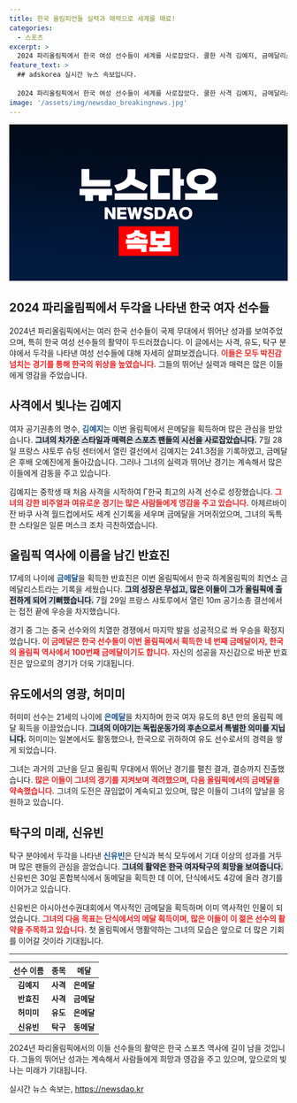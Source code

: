```yaml
---
title: 한국 올림피언들 실력과 매력으로 세계를 매료!
categories:
  - 스포츠
excerpt: >
  2024 파리올림픽에서 한국 여성 선수들이 세계를 사로잡았다. 쿨한 사격 김예지, 금메달리스트 반효진, 은메달 허미미, 그리고 탁구의 신유빈이 빛나는 순간을 만들며 감동을 안겼다. 이들의 여정에 주목하라!
feature_text: >
  ## adskorea 실시간 뉴스 속보입니다.

  2024 파리올림픽에서 한국 여성 선수들이 세계를 사로잡았다. 쿨한 사격 김예지, 금메달리스트 반효진, 은메달 허미미, 그리고 탁구의 신유빈이 빛나는 순간을 만들며 감동을 안겼다. 이들의 여정에 주목하라!
image: '/assets/img/newsdao_breakingnews.jpg'
---
```


<p><img src="/assets/img/newsdao_breakingnews.jpg" alt="adskorea 속보" /></p>

<h2 data-ke-size="size26">2024 파리올림픽에서 두각을 나타낸 한국 여자 선수들</h2>

<p data-ke-size="size16"></p>

<p>2024년 파리올림픽에서는 여러 한국 선수들이 국제 무대에서 뛰어난 성과를 보여주었으며, 특히 한국 여성 선수들의 활약이 두드러졌습니다. 이 글에서는 사격, 유도, 탁구 분야에서 두각을 나타낸 여성 선수들에 대해 자세히 살펴보겠습니다. <b><span style="color: #ee2323;">이들은 모두 박진감 넘치는 경기를 통해 한국의 위상을 높였습니다.</span></b> 그들의 뛰어난 실력과 매력은 많은 이들에게 영감을 주었습니다.</p>

<p data-ke-size="size16"></p>

<h2 data-ke-size="size26">사격에서 빛나는 김예지</h2>

<p data-ke-size="size16"></p>

<p>여자 공기권총의 명수, <b><span style="color: #1a5490;">김예지</span></b>는 이번 올림픽에서 은메달을 획득하며 많은 관심을 받았습니다. <b><span style="background-color: #21538527;">그녀의 차가운 스타일과 매력은 스포츠 팬들의 시선을 사로잡았습니다.</span></b> 7월 28일 프랑스 샤토루 슈팅 센터에서 열린 결선에서 김예지는 241.3점을 기록하였고, 금메달은 후배 오예진에게 돌아갔습니다. 그러나 그녀의 실력과 뛰어난 경기는 계속해서 많은 이들에게 감동을 주고 있습니다.</p>

<p>김예지는 중학생 때 처음 사격을 시작하여 Г한국 최고의 사격 선수로 성장했습니다. <b><span style="color: #ee2323;">그녀의 강한 비주얼과 여유로운 경기는 많은 사람들에게 영감을 주고 있습니다.</span></b> 아제르바이잔 바쿠 사격 월드컵에서도 세계 신기록을 세우며 금메달을 거머쥐었으며, 그녀의 독특한 스타일은 일론 머스크 조차 극찬하였습니다. </p>

<p data-ke-size="size16"></p>

<h2 data-ke-size="size26">올림픽 역사에 이름을 남긴 반효진</h2>

<p data-ke-size="size16"></p>

<p>17세의 나이에 <b><span style="color: #1a5490;">금메달</span></b>을 획득한 반효진은 이번 올림픽에서 한국 하계올림픽의 최연소 금메달리스트라는 기록을 세웠습니다. <b><span style="background-color: #21538527;">그의 성장은 무섭고, 많은 이들이 그가 올림픽에 출전하게 되어 기뻐했습니다.</span></b> 7월 29일 프랑스 샤토루에서 열린 10m 공기소총 결선에서는 접전 끝에 우승을 차지했습니다.</p>

<p>경기 중 그는 중국 선수와의 치열한 경쟁에서 마지막 발을 성공적으로 쏴 우승을 확정지었습니다. <b><span style="color: #ee2323;">이 금메달은 한국 선수들이 이번 올림픽에서 획득한 네 번째 금메달이자, 한국의 올림픽 역사에서 100번째 금메달이기도 합니다.</span></b> 자신의 성공을 자신감으로 바꾼 반효진은 앞으로의 경기가 더욱 기대됩니다.</p>

<p data-ke-size="size16"></p>

<h2 data-ke-size="size26">유도에서의 영광, 허미미</h2>

<p data-ke-size="size16"></p>

<p>허미미 선수는 21세의 나이에 <b><span style="color: #1a5490;">은메달</span></b>을 차지하며 한국 여자 유도의 8년 만의 올림픽 메달 획득을 이끌었습니다. <b><span style="background-color: #21538527;">그녀의 이야기는 독립운동가의 후손으로서 특별한 의미를 지닙니다.</span></b> 허미미는 일본에서도 활동했으나, 한국으로 귀하하여 유도 선수로서의 경력을 쌓게 되었습니다.</p>

<p>그녀는 과거의 고난을 딛고 올림픽 무대에서 뛰어난 경기를 펼친 결과, 결승까지 진출했습니다. <b><span style="color: #ee2323;">많은 이들이 그녀의 경기를 지켜보며 격려했으며, 다음 올림픽에서의 금메달을 약속했습니다.</span></b> 그녀의 도전은 끊임없이 계속되고 있으며, 많은 이들이 그녀의 앞날을 응원하고 있습니다.</p>

<p data-ke-size="size16"></p>

<h2 data-ke-size="size26">탁구의 미래, 신유빈</h2>

<p data-ke-size="size16"></p>

<p>탁구 분야에서 두각을 나타낸 <b><span style="color: #1a5490;">신유빈</span></b>은 단식과 복식 모두에서 기대 이상의 성과를 거두며 많은 팬들의 관심을 끌었습니다. <b><span style="background-color: #21538527;">그녀의 활약은 한국 여자탁구의 희망을 보여줍니다.</span></b> 신유빈은 30일 혼합복식에서 동메달을 획득한 데 이어, 단식에서도 4강에 올라 경기를 이어가고 있습니다.</p>

<p>신유빈은 아시아선수권대회에서 역사적인 금메달을 획득하며 이미 역사적인 인물이 되었습니다. <b><span style="color: #ee2323;">그녀의 다음 목표는 단식에서의 메달 획득이며, 많은 이들이 이 젊은 선수의 활약을 주목하고 있습니다.</span></b> 첫 올림픽에서 맹활약하는 그녀의 모습은 앞으로 더 많은 기회를 이어갈 것이라 기대됩니다.</p>

<p data-ke-size="size16"></p>

<hr>

<table style="width: 100%;">
    <thead>
        <tr>
            <th style="text-align: center;">선수 이름</th>
            <th style="text-align: center;">종목</th>
            <th style="text-align: center;">메달</th>
        </tr>
    </thead>
    <tbody>
        <tr>
            <td style="text-align: center; height: 17px;"><b>김예지</b></td>
            <td style="text-align: center; height: 17px;"><b>사격</b></td>
            <td style="text-align: center; height: 17px;"><b>은메달</b></td>
        </tr>
        <tr>
            <td style="text-align: center; height: 17px;"><b>반효진</b></td>
            <td style="text-align: center; height: 17px;"><b>사격</b></td>
            <td style="text-align: center; height: 17px;"><b>금메달</b></td>
        </tr>
        <tr>
            <td style="text-align: center; height: 17px;"><b>허미미</b></td>
            <td style="text-align: center; height: 17px;"><b>유도</b></td>
            <td style="text-align: center; height: 17px;"><b>은메달</b></td>
        </tr>
        <tr>
            <td style="text-align: center; height: 17px;"><b>신유빈</b></td>
            <td style="text-align: center; height: 17px;"><b>탁구</b></td>
            <td style="text-align: center; height: 17px;"><b>동메달</b></td>
        </tr>
    </tbody>
</table>

<p data-ke-size="size16"></p>

<p data-ke-size="size16">2024년 파리올림픽에서의 이들 선수들의 활약은 한국 스포츠 역사에 길이 남을 것입니다. 그들의 뛰어난 성과는 계속해서 사람들에게 희망과 영감을 주고 있으며, 앞으로의 빛나는 미래가 기대됩니다.</p>
실시간 뉴스 속보는, <a href="https://newsdao.kr" rel="dofollow">https://newsdao.kr</a>


